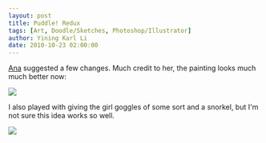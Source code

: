 ```yaml
---
layout: post
title: Puddle! Redux
tags: [Art, Doodle/Sketches, Photoshop/Illustrator]
author: Yining Karl Li
date: 2010-10-23 02:00:00
---
```


[Ana](http://floatingdoor.blogspot.com/) suggested a few changes. Much credit to her, the painting looks much much better now:

[![]({{site.url}}/content/images/2010/Oct/jump_take3.png)]({{site.url}}/content/images/2010/Oct/jump_take3.png)

I also played with giving the girl goggles of some sort and a snorkel, but I'm not sure this idea works so well.

[![]({{site.url}}/content/images/2010/Oct/jump_take2.png)]({{site.url}}/content/images/2010/Oct/jump_take2.png)
